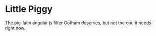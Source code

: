 Little Piggy
============

The pig-latin angular js filter Gotham deserves, but not the one it needs right now.